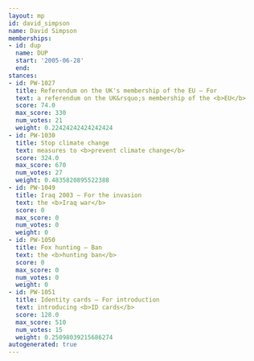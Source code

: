```yaml
---
layout: mp
id: david_simpson
name: David Simpson
memberships:
- id: dup
  name: DUP
  start: '2005-06-28'
  end: 
stances:
- id: PW-1027
  title: Referendum on the UK's membership of the EU — For
  text: a referendum on the UK&rsquo;s membership of the <b>EU</b>
  score: 74.0
  max_score: 330
  num_votes: 21
  weight: 0.22424242424242424
- id: PW-1030
  title: Stop climate change
  text: measures to <b>prevent climate change</b>
  score: 324.0
  max_score: 670
  num_votes: 27
  weight: 0.4835820895522388
- id: PW-1049
  title: Iraq 2003 — For the invasion
  text: the <b>Iraq war</b>
  score: 0
  max_score: 0
  num_votes: 0
  weight: 0
- id: PW-1050
  title: Fox hunting — Ban
  text: the <b>hunting ban</b>
  score: 0
  max_score: 0
  num_votes: 0
  weight: 0
- id: PW-1051
  title: Identity cards — For introduction
  text: introducing <b>ID cards</b>
  score: 128.0
  max_score: 510
  num_votes: 15
  weight: 0.25098039215686274
autogenerated: true
---
```

